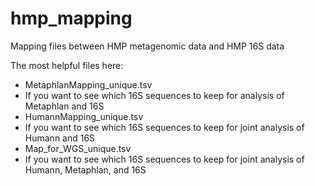 # hmp_mapping
Mapping files between HMP metagenomic data and HMP 16S data

The most helpful files here:

- MetaphlanMapping_unique.tsv
 - If you want to see which 16S sequences to keep for analysis of Metaphlan and 16S
- HumannMapping_unique.tsv
 - If you want to see which 16S sequences to keep for joint analysis of Humann and 16S
- Map_for_WGS_unique.tsv
 - If you want to see which 16S sequences to keep for joint analysis of Humann, Metaphlan, and 16S
